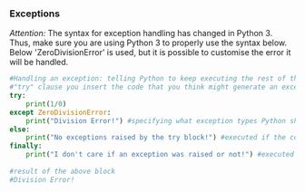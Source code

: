 ### Exceptions

*Attention:* The syntax for exception handling has changed in Python 3. Thus, make sure you are using Python 3 to properly use the syntax below.
Below 'ZeroDivisionError' is used, but it is possible to customise the error it will be handled.

```python
#Handling an exception: telling Python to keep executing the rest of the lines of code in the program
#"try" clause you insert the code that you think might generate an exception at some point
try:
    print(1/0) 
except ZeroDivisionError:
    print("Division Error!") #specifying what exception types Python should expect as a consequence of running the code inside the "try" block and how to handle them
else:
    print("No exceptions raised by the try block!") #executed if the code inside the "try" block raises NO exceptions
finally:
    print("I don't care if an exception was raised or not!") #executed whether the code inside the "try" block raises an exception or not
 
#result of the above block
#Division Error!
```
